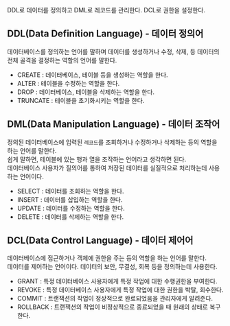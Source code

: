 DDL로 데이터를 정의하고
DML로 레코드를 관리한다.
DCL로 권한을 설정한다.

## DDL(Data Definition Language) - 데이터 정의어
데이터베이스를 정의하는 언어를 말하며 데이터를 생성하거나 수정, 삭제, 등 데이터의 전체 골격을 결정하는 역할의 언어를 말한다.

* CREATE : 데이터베이스, 테이블 등을 생성하는 역할을 한다.
* ALTER : 테이블을 수정하는 역할을 한다.
* DROP : 데이터베이스, 테이블을 삭제하는 역할을 한다.
* TRUNCATE : 테이블을 초기화시키는 역할을 한다.

## DML(Data Manipulation Language) - 데이터 조작어
정의된 데이터베이스에 입력된 `레코드`를 조회하거나 수정하거나 삭제하는 등의 역할을 하는 언어를 말한다.<br>
쉽게 말하면, 테이블에 있는 행과 열을 조작하는 언어라고 생각하면 된다. <br>
데이터베이스 사용자가 질의어를 통하여 저장된 데이터를 실질적으로 처리하는데 사용하는 언어이다.<br>

* SELECT : 데이터를 조회하는 역할을 한다.
* INSERT : 데이터를 삽입하는 역할을 한다.
* UPDATE : 데이터를 수정하는 역할을 한다.
* DELETE : 데이터를 삭제하는 역할을 한다.

## DCL(Data Control Language) - 데이터 제어어
데이터베이스에 접근하거나 객체에 권한을 주는 등의 역할을 하는 언어를 말한다.<br>
데이터를 제어하는 언어이다. 데이터의 보안, 무결성, 회복 등을 정의하는데 사용한다.

* GRANT : 특정 데이터베이스 사용자에게 특정 작업에 대한 수행권한을 부여한다.
* REVOKE : 특정 데이터베이스 사용자에게 특정 작업에 대한 권한을 박탈, 회수한다.
* COMMIT : 트랜잭션의 작업이 정상적으로 완료되었음을 관리자에게 알려준다.
* ROLLBACK : 트랜잭션의 작업이 비정상적으로 종료되었을 때 원래의 상태로 복구한다.

